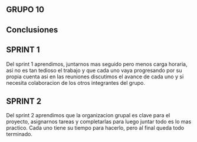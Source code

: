 ## GRUPO 10

## Conclusiones

## SPRINT 1
Del sprint 1 aprendimos, juntarnos mas seguido pero menos carga horaria, asi no es tan tedioso el trabajo y que cada uno vaya progresando por su propia cuenta asi en las reuniones discutimos el avance de cada uno y si necesita colaboracion de los otros integrantes del grupo.

## SPRINT 2
Del sprint 2 aprendimos que la organizacion grupal es clave para el proyecto, asignarnos tareas y completarlas para luego juntar todo es lo mas practico. Cada uno tiene su tiempo para hacerlo, pero al final queda todo terminado.

